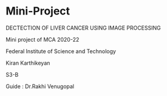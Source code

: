 # Mini-Project

DECTECTION OF LIVER CANCER USING IMAGE PROCESSING 

Mini project of MCA 2020-22

Federal Institute of Science and Technology 

Kiran Karthikeyan 

S3-B 

Guide : Dr.Rakhi Venugopal
